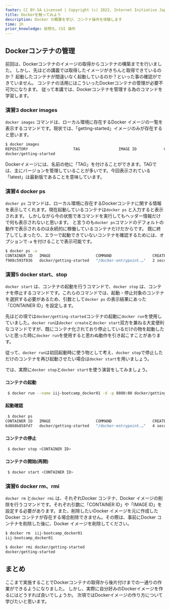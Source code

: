 ```yaml
---
footer: CC BY-SA Licensed | Copyright (c) 2022, Internet Initiative Japan Inc.
title: Dockerを触ってみよう
description: Docker の概要を学び、コンテナ操作を体験します
time: 1h
prior_knowledge: 仮想化、CUI 操作
---
```


<header-table/>


## Dockerコンテナの管理

前回は、Dockerコンテナのイメージの取得からコンテナの構築までを行いました。
しかし、先ほどの講義では取得したイメージがきちんと取得できているのか？
起動したコンテナが間違いなく起動しているのか？といった事の確認ができていません。
コンテナの活用にはこういったDockerコンテナの管理が必要不可欠になります。
従って本講では、Dockerコンテナを管理する為のコマンドを学習します。

### 演習3 docker images

`docker images` コマンドは、ローカル環境に存在するDocker イメージの一覧を表示するコマンドです。現状では、「getting-started」イメージのみが存在すると思います。

```bash
$ docker images
REPOSITORY                    TAG                 IMAGE ID            CREATED             SIZE
docker/getting-started                                                    latest       cb90f98fd791   2 months ago    28.8MB
```

Dockerイメージには、名前の他に「TAG」を付けることができます。TAGでは、主にバージョンを管理していることが多いです。今回表示されている「latest」は最新版であることを意味しています。
### 演習4 docker ps

`docker ps` コマンドは、ローカル環境に存在するDockerコンテナに関する情報を表示してくれます。現在起動しているコンテナは`docker ps` と入力すると表示されます。
しかしながら今の状態で本コマンドを実行してもヘッダー情報だけで何も表示されないと思います。
と言うのも`docker ps`コマンドのデフォルトの動作で表示されるのは永続的に稼働しているコンテナだけだからです。
既に終了してしまったり、エラーで起動できていないコンテナを確認するためには、オプションで`-a` を付けることで表示可能です。

```bash
$ docker ps -a
CONTAINER ID   IMAGE                    COMMAND                  CREATED         STATUS    PORTS     NAMES
f908c593f036   docker/getting-started   "/docker-entrypoint.…"   2 seconds ago   Created             getting-started
```

### 演習5 docker start、stop

`docker start` は、コンテナの起動を行うコマンドで、`docker stop` は、コンテナを停止するコマンドです。これらのコマンドでは、起動・停止対象のコンテナを選択する必要があるため、引数として`docker ps` の表示結果にあった「CONTAINER ID」を設定します。

先ほどの項では`docker/getting-started`コンテナの起動に`docker run`を使用していました。`docker run`は`docker create`と`docker start`双方を兼ねる大変便利なコマンドですが、既にコンテナ化されており停止しているだけの物を起動したいと思った時に`docker run`を使用すると思わぬ動作を引き起こすことがあります。

従って、`docker run`は初回起動時に使う物として考え、`docker stop`で停止しただけのコンテナを再び起動させたい場合は`docker start`を用いましょう。

では、実際に`docker stop`と`docker start`を使う演習をしてみましょう。

#### コンテナの起動

```bash
 $ docker run --name iij-bootcamp_docker01 -d -p 8080:80 docker/getting-started
```

#### 起動確認

```bash
 $ docker ps
CONTAINER ID   IMAGE                    COMMAND                  CREATED         STATUS         PORTS                                   NAMES
6d868b858fd7   docker/getting-started   "/docker-entrypoint.…"   4 seconds ago   Up 3 seconds   0.0.0.0:8080->80/tcp, :::8080->80/tcp   interesting_darwin
```

#### コンテナの停止

```bash
 $ docker stop <CONTAINER ID>
```

#### コンテナの開始(再開)

```bash
 $ docker start <CONTAINER ID>
```

### 演習6 docker rm、rmi

`docker rm` と`docker rmi` は、それぞれDocker コンテナ、Docker イメージの削除を行うコマンドです。それぞれ引数に「CONTAINER ID」や「IMAGE ID」を設定する必要があります。また、削除したいDocker イメージを元に作成したDocker コンテナが存在する場合削除できません。その際は、事前にDocker コンテナを削除した後に、Docker イメージを削除してください。

```bash
$ docker rm  iij-bootcamp_docker01
iij-bootcamp_docker01
```

```bash
$ docker rmi docker/getting-started
docker/getting-started
```

## まとめ

ここまで実施することでDockerコンテナの取得から後片付けまでの一通りの作業ができるようになりました。
しかし、実際に自分好みのDockerイメージを作るにはどうすれば良いでしょうか。
次項ではDockerイメージの作り方について学びたいと思います。


<credit-footer/>
